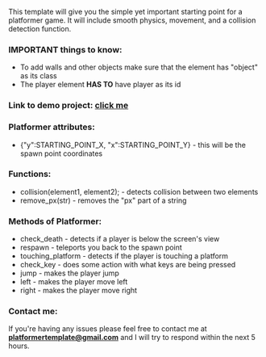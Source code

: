 This template will give you the simple yet important starting point for a platformer game. It will include smooth physics, movement, and a collision detection function. 

### **IMPORTANT things to know:**
* To add walls and other objects make sure that the element has "object" as its class
* The player element **HAS TO** have player as its id

### **Link to demo project: [click me](https://platformer-template-demo.powercoder.repl.co/)**

### Platformer attributes:
* {"y":STARTING_POINT_X, "x":STARTING_POINT_Y} - this will be the spawn point coordinates

### Functions:
* collision(element1, element2); - detects collision between two elements
* remove_px(str) - removes the "px" part of a string

### Methods of Platformer:
* check_death - detects if a player is below the screen's view
* respawn - teleports you back to the spawn point
* touching_platform - detects if the player is touching a platform
* check_key - does some action with what keys are being pressed
* jump - makes the player jump
* left - makes the player move left
* right - makes the player move right

### Contact me:
If you're having any issues please feel free to contact me at **platformertemplate@gmail.com** and I will try to respond within the next 5 hours.
